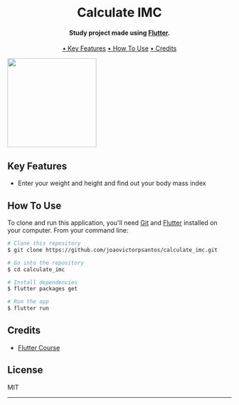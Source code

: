 
<h1 align="center">
  <br>
  Calculate IMC
  <br>
</h1>

<h4 align="center">Study project made using <a href="https://flutter.dev" target="_blank">Flutter</a>.</h4>


<p align="center">
  <a href="#key-features">• Key Features</a>
  <a href="#how-to-use">• How To Use</a>
  <a href="#credits">• Credits</a>
</p>

<p float="left">
  <img src="https://github.com/joaovictorpsantos/calculate_imc/blob/master/images_readme/calculate_imc.png" width="200" />
</p>

## Key Features

* Enter your weight and height and find out your body mass index

## How To Use

To clone and run this application, you'll need [Git](https://git-scm.com) and [Flutter](https://flutter.dev/docs/get-started/install) installed on your computer. From your command line:

```bash
# Clone this repository
$ git clone https://github.com/joaovictorpsantos/calculate_imc.git

# Go into the repository
$ cd calculate_imc

# Install dependencies
$ flutter packages get

# Run the app
$ flutter run
```

## Credits
- [Flutter Course](https://www.udemy.com/course/curso-completo-flutter-app-android-ios/)

## License

MIT

---
